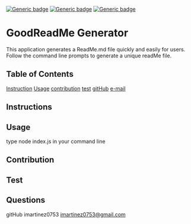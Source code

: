 
  [![Generic badge](https://img.shields.io/badge/<license>-<undefined>-<COLOR>.svg)](https://shields.io/)
  [![Generic badge](https://img.shields.io/badge/<license>-<undefined>-<COLOR>.svg)](https://shields.io/)
  [![Generic badge](https://img.shields.io/badge/<license>-<undefined>-<COLOR>.svg)](https://shields.io/)

# GoodReadMe Generator
This application generates a ReadMe.md file quickly and easily for users. Follow the command line prompts to generate a unique readMe file.

## Table of Contents

[Instruction](#instructions)
[Usage](#usage)
[contribution](#contribution)
[test](#test)
[gitHub](#questions)
[e-mail](#questions)

## Instructions 



## Usage
type node index.js in your command line

## Contribution


## Test



## Questions

gitHub imartinez0753 
imartinez0753@gmail.com


